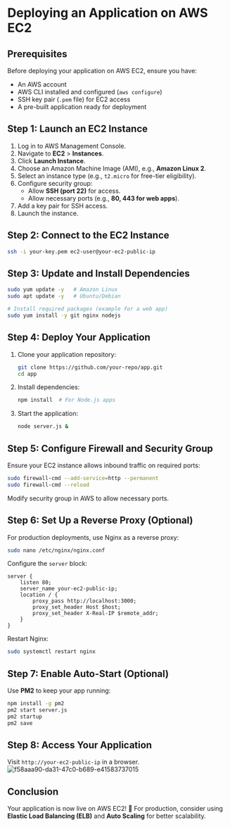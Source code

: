 # Deploying an Application on AWS EC2

## Prerequisites
Before deploying your application on AWS EC2, ensure you have:
- An AWS account
- AWS CLI installed and configured (`aws configure`)
- SSH key pair (`.pem` file) for EC2 access
- A pre-built application ready for deployment

## Step 1: Launch an EC2 Instance
1. Log in to AWS Management Console.
2. Navigate to **EC2** > **Instances**.
3. Click **Launch Instance**.
4. Choose an Amazon Machine Image (AMI), e.g., **Amazon Linux 2**.
5. Select an instance type (e.g., `t2.micro` for free-tier eligibility).
6. Configure security group:
   - Allow **SSH (port 22)** for access.
   - Allow necessary ports (e.g., **80, 443 for web apps**).
7. Add a key pair for SSH access.
8. Launch the instance.

## Step 2: Connect to the EC2 Instance
```sh
ssh -i your-key.pem ec2-user@your-ec2-public-ip
```

## Step 3: Update and Install Dependencies
```sh
sudo yum update -y   # Amazon Linux
sudo apt update -y   # Ubuntu/Debian

# Install required packages (example for a web app)
sudo yum install -y git nginx nodejs
```

## Step 4: Deploy Your Application
1. Clone your application repository:
   ```sh
   git clone https://github.com/your-repo/app.git
   cd app
   ```
2. Install dependencies:
   ```sh
   npm install  # For Node.js apps
   ```
3. Start the application:
   ```sh
   node server.js &
   ```

## Step 5: Configure Firewall and Security Group
Ensure your EC2 instance allows inbound traffic on required ports:
```sh
sudo firewall-cmd --add-service=http --permanent
sudo firewall-cmd --reload
```

Modify security group in AWS to allow necessary ports.

## Step 6: Set Up a Reverse Proxy (Optional)
For production deployments, use Nginx as a reverse proxy:
```sh
sudo nano /etc/nginx/nginx.conf
```
Configure the `server` block:
```nginx
server {
    listen 80;
    server_name your-ec2-public-ip;
    location / {
        proxy_pass http://localhost:3000;
        proxy_set_header Host $host;
        proxy_set_header X-Real-IP $remote_addr;
    }
}
```
Restart Nginx:
```sh
sudo systemctl restart nginx
```

## Step 7: Enable Auto-Start (Optional)
Use **PM2** to keep your app running:
```sh
npm install -g pm2
pm2 start server.js
pm2 startup
pm2 save
```

## Step 8: Access Your Application
Visit `http://your-ec2-public-ip` in a browser.
![f58aaa90-da31-47c0-b689-e41583737015](https://github.com/user-attachments/assets/8b3c3993-6670-42c7-b801-59deece62f60)


## Conclusion
Your application is now live on AWS EC2! 🎉 For production, consider using **Elastic Load Balancing (ELB)** and **Auto Scaling** for better scalability.
